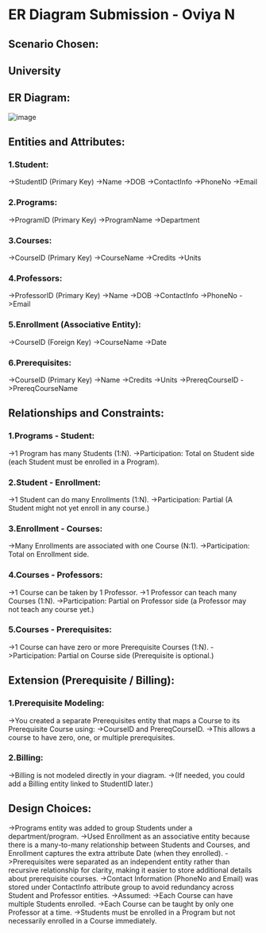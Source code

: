 # ER Diagram Submission - Oviya N

## Scenario Chosen:
## University  

## ER Diagram:
![image](https://github.com/user-attachments/assets/e13200c3-547c-4483-93b1-bca725c2bc37)


## Entities and Attributes:
### 1.Student:
->StudentID (Primary Key)
->Name
->DOB
->ContactInfo
->PhoneNo
->Email
### 2.Programs:
->ProgramID (Primary Key)
->ProgramName
->Department
### 3.Courses:
->CourseID (Primary Key)
->CourseName
->Credits
->Units
### 4.Professors:
->ProfessorID (Primary Key)
->Name
->DOB
->ContactInfo
->PhoneNo
->Email
### 5.Enrollment (Associative Entity):
->CourseID (Foreign Key)
->CourseName
->Date
### 6.Prerequisites:
->CourseID (Primary Key)
->Name
->Credits
->Units
->PrereqCourseID
->PrereqCourseName

## Relationships and Constraints:
### 1.Programs - Student:
->1 Program has many Students (1:N).
->Participation: Total on Student side (each Student must be enrolled in a Program).
### 2.Student - Enrollment:
->1 Student can do many Enrollments (1:N).
->Participation: Partial (A Student might not yet enroll in any course.)
### 3.Enrollment - Courses:
->Many Enrollments are associated with one Course (N:1).
->Participation: Total on Enrollment side.
### 4.Courses - Professors:
->1 Course can be taken by 1 Professor.
->1 Professor can teach many Courses (1:N).
->Participation: Partial on Professor side (a Professor may not teach any course yet.)
### 5.Courses - Prerequisites:
->1 Course can have zero or more Prerequisite Courses (1:N).
->Participation: Partial on Course side (Prerequisite is optional.)

## Extension (Prerequisite / Billing):
### 1.Prerequisite Modeling:
->You created a separate Prerequisites entity that maps a Course to its Prerequisite Course using:
->CourseID and PrereqCourseID.
->This allows a course to have zero, one, or multiple prerequisites.
### 2.Billing:
->Billing is not modeled directly in your diagram.
->(If needed, you could add a Billing entity linked to StudentID later.)

## Design Choices:
->Programs entity was added to group Students under a department/program.
->Used Enrollment as an associative entity because there is a many-to-many relationship between Students and Courses, and Enrollment captures the extra attribute Date (when they enrolled).
->Prerequisites were separated as an independent entity rather than recursive relationship for clarity, making it easier to store additional details about prerequisite courses.
->Contact Information (PhoneNo and Email) was stored under ContactInfo attribute group to avoid redundancy across Student and Professor entities.
->Assumed:
->Each Course can have multiple Students enrolled.
->Each Course can be taught by only one Professor at a time.
->Students must be enrolled in a Program but not necessarily enrolled in a Course immediately.
